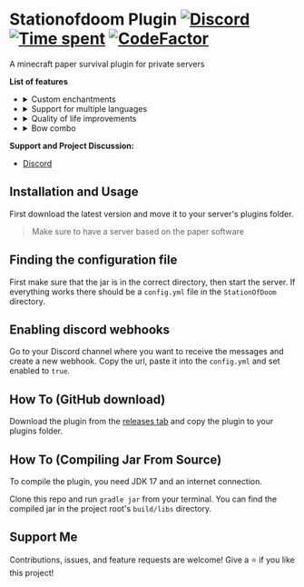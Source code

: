 Stationofdoom Plugin [![Discord](https://img.shields.io/discord/827941357824770098?label=Discord&logo=Discord)](https://discord.gg/uYwAKpRyak) [![Time spent](https://wakatime.com/badge/github/12jking/StationofDoomPlugin.svg)](https://wakatime.com/badge/github/12jking/StationofDoomPlugin) [![CodeFactor](https://www.codefactor.io/repository/github/atompilz-devteam/stationofdoomplugin/badge)](https://www.codefactor.io/repository/github/atompilz-devteam/stationofdoomplugin)
===========

A minecraft paper survival plugin for private servers

**List of features**
- <details>
    <summary>Custom enchantments</summary>
    Flight -> Entities you hit fly up and receive fall damage as they fall down
    <br>
    Furnace -> Ore are smelted directly when you break them
    <br>
    Telepathy -> Items you break go directly to your inventory
  </details>
- <details>
    <summary>Support for multiple languages</summary>
    <br>
    Currently, German and English are supported. Use /language to change your language
  </details>
- <details>
    <summary>Quality of life improvements</summary>
      - /ping -> Get your current ping
      <br>
      - /voterestart -> Vote for a serverrestart - if the majority of online players vote for a restart the server will be restartet
      <br>
      - /sit -> Allows you to sit
      <br>
      - /afk -> Show in the tablist that you are afk
      <br>
      - Custom tab list
      <br>
      - Custom join/quit messages
      <br>
      - Support for MiniMessage in chat messages
  </details>
- <details>
  <summary>Bow combo</summary>
  Deal more damage with your bow when you hit a combo
  </details>

**Support and Project Discussion:**
- [Discord](https://discord.gg/uYwAKpRyak)

Installation and Usage
------
First download the latest version and move it to your server's plugins folder.
> Make sure to have a server based on the paper software

Finding the configuration file
------
First make sure that the jar is in the correct directory, then start the server.
If everything works there should be a `config.yml` file in the `StationOfDoom` directory.

Enabling discord webhooks
------
Go to your Discord channel where you want to receive the messages and create a new webhook. Copy the url, paste it into the `config.yml` and set enabled to `true`.

<!-- modrinth_exclude.start -->
How To (GitHub download)
------
Download the plugin from the [releases tab](https://github.com/12jking/StationofDoomPlugin/releases) and copy the plugin to your plugins folder.

How To (Compiling Jar From Source)
------
To compile the plugin, you need JDK 17 and an internet connection.

Clone this repo and run `gradle jar` from your terminal. You can find the compiled jar in the project root's `build/libs` directory.

Support Me
------
Contributions, issues, and feature requests are welcome!
Give a ⭐️ if you like this project!
<!-- modrinth_exclude.end -->